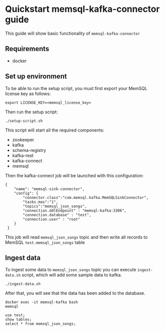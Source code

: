 # Quickstart memsql-kafka-connector guide

This guide will show basic functionality of `memsql-kafka-connector`

## Requirements

* docker

## Set up environment

To be able to run the setup script, you must first export your MemSQL license key as follows:

```
export LICENSE_KEY=<memsql_license_key>
```

Then run the setup script:

```
./setup-script.sh
```

This script will start all the required components: 
* zookeeper 
* kafka 
* schema-registry 
* kafka-rest
* kafka-connect
* memsql

Then the kafka-connect job will be launched with this configuration:

```
{
    "name": "memsql-sink-connector",
    "config": {
        "connector.class":"com.memsql.kafka.MemSQLSinkConnector",
        "tasks.max":"1",
        "topics":"memsql_json_songs",
        "connection.ddlEndpoint" : "memsql-kafka:3306",
        "connection.database" : "test",
        "connection.user" : "root"
    }
 }
```

This job will read `memsql_json_songs` topic 
and then write all records to MemSQL `test.memsql_json_songs` table

## Ingest data

To ingest some data to `memsql_json_songs` topic you can execute `ingest-data.sh` script, 
which will add some sample data to kafka.

```
./ingest-data.sh
```

After that, you will see that the data has been added to the database.

```
docker exec -it memsql-kafka bash
memsql

use test;
show tables;
select * from memsql_json_songs;
```